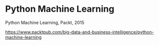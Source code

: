Python Machine Learning
=======================

Python Machine Learning, Packt, 2015

https://www.packtpub.com/big-data-and-business-intelligence/python-machine-learning

